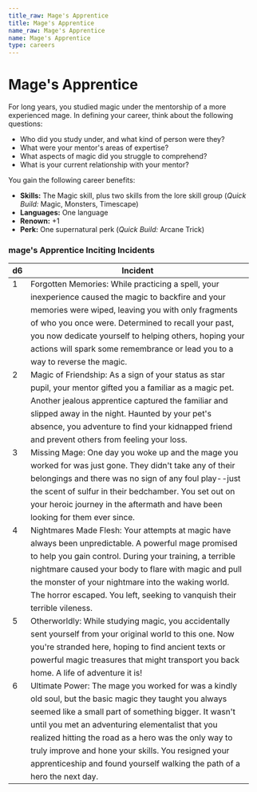 ```yaml
---
title_raw: Mage's Apprentice
title: Mage's Apprentice
name_raw: Mage's Apprentice
name: Mage's Apprentice
type: careers
---
```


# Mage's Apprentice

For long years, you studied magic under the mentorship of a more experienced mage. In defining your career, think about the following questions:

- Who did you study under, and what kind of person were they?
- What were your mentor's areas of expertise?
- What aspects of magic did you struggle to comprehend?
- What is your current relationship with your mentor?

You gain the following career benefits:

- **Skills:** The Magic skill, plus two skills from the lore skill group (*Quick Build:* Magic, Monsters, Timescape)
- **Languages:** One language
- **Renown:** +1
- **Perk:** One supernatural perk (*Quick Build:* Arcane Trick)

### **mage's Apprentice Inciting Incidents**

| d6  | Incident                                                   |
| --- | ---------------------------------------------------------- |
| 1   | Forgotten Memories: While practicing a spell, your         |
|     | inexperience caused the magic to backfire and your         |
|     | memories were wiped, leaving you with only fragments       |
|     | of who you once were. Determined to recall your past,      |
|     | you now dedicate yourself to helping others, hoping your   |
|     | actions will spark some remembrance or lead you to a       |
|     | way to reverse the magic.                                  |
| 2   | Magic of Friendship: As a sign of your status as star      |
|     | pupil, your mentor gifted you a familiar as a magic pet.   |
|     | Another jealous apprentice captured the familiar and       |
|     | slipped away in the night. Haunted by your pet's           |
|     | absence, you adventure to find your kidnapped friend       |
|     | and prevent others from feeling your loss.                 |
| 3   | Missing Mage: One day you woke up and the mage you         |
|     | worked for was just gone. They didn't take any of their    |
|     | belongings and there was no sign of any foul play--just    |
|     | the scent of sulfur in their bedchamber. You set out on    |
|     | your heroic journey in the aftermath and have been         |
|     | looking for them ever since.                               |
| 4   | Nightmares Made Flesh: Your attempts at magic have         |
|     | always been unpredictable. A powerful mage promised        |
|     | to help you gain control. During your training, a terrible |
|     | nightmare caused your body to flare with magic and pull    |
|     | the monster of your nightmare into the waking world.       |
|     | The horror escaped. You left, seeking to vanquish their    |
|     | terrible vileness.                                         |
| 5   | Otherworldly: While studying magic, you accidentally       |
|     | sent yourself from your original world to this one. Now    |
|     | you're stranded here, hoping to find ancient texts or      |
|     | powerful magic treasures that might transport you back     |
|     | home. A life of adventure it is!                           |
| 6   | Ultimate Power: The mage you worked for was a kindly       |
|     | old soul, but the basic magic they taught you always       |
|     | seemed like a small part of something bigger. It wasn't    |
|     | until you met an adventuring elementalist that you         |
|     | realized hitting the road as a hero was the only way to    |
|     | truly improve and hone your skills. You resigned your      |
|     | apprenticeship and found yourself walking the path of a    |
|     | hero the next day.                                         |
